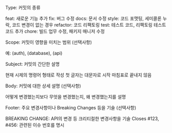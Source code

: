 Type: 커밋의 종류

feat: 새로운 기능 추가
fix: 버그 수정
docs: 문서 수정
style: 코드 포맷팅, 세미콜론 누락, 코드 변경이 없는 경우
refactor: 코드 리팩토링
test: 테스트 코드, 리팩토링 테스트 코드 추가
chore: 빌드 업무 수정, 패키지 매니저 수정


Scope: 커밋이 영향을 미치는 범위 (선택사항)

예: (auth), (database), (api)


Subject: 커밋의 간단한 설명

현재 시제의 명령어 형태로 작성
첫 글자는 대문자로 시작
마침표로 끝내지 않음


Body: 커밋에 대한 상세 설명 (선택사항)

어떻게 변경했는지보다 무엇을 변경했는지, 왜 변경했는지를 설명


Footer: 주요 변경사항이나 Breaking Changes 등을 기술 (선택사항)

BREAKING CHANGE: API의 변경 등 크리티컬한 변경사항을 기술
Closes #123, #456: 관련된 이슈 번호를 명시
